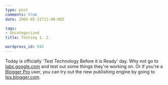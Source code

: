 ```yaml
---
type: post
comments: true
date: 2002-05-21T11:40:00Z

tags:
- Uncategorized
title: Testing 1. 2.

wordpress_id: 945
---
```


Today is officially 'Test Technology Before it is Ready' day. Why not go to [labs.google.com](http://labs.google.com) and test out some things they're working on. Or if you're a [Blogger Pro](http://pro.blogger.com) user, you can try out the new publishing engine by going to [tps.blogger.com](http://tps.blogger.com).
